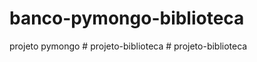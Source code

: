 # banco-pymongo-biblioteca
projeto pymongo
#   p r o j e t o - b i b l i o t e c a  
 #   p r o j e t o - b i b l i o t e c a  
 